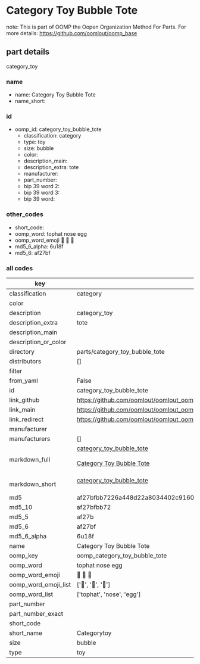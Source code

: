 # Category Toy Bubble Tote  

note: This is part of OOMP the Oopen Organization Method For Parts. For more details: https://github.com/oomlout/oomp_base

##  part details
  



category_toy



### name
* name: Category Toy Bubble Tote
* name_short: 
### id
* oomp_id: category_toy_bubble_tote
  * classification: category
  * type: toy
  * size: bubble
  * color: 
  * description_main: 
  * description_extra: tote
  * manufacturer: 
  * part_number: 
  * bip 39 word 2: 
  * bip 39 word 3: 
  * bip 39 word: 

### other_codes
* short_code: 
* oomp_word: tophat nose egg
* oomp_word_emoji :tophat: :nose: :egg:
* md5_6_alpha: 6u18f
* md5_6: af27bf









### all codes 
| key | value |  
| --- | --- |  
| classification | category |  
| color |  |  
| description | category_toy |  
| description_extra | tote |  
| description_main |  |  
| description_or_color |   |  
| directory | parts/category_toy_bubble_tote |  
| distributors | [] |  
| filter |  |  
| from_yaml | False |  
| id | category_toy_bubble_tote |  
| link_github | https://github.com/oomlout/oomlout_oomp_version_1_messy/tree/main/parts/category_toy_bubble_tote |  
| link_main | https://github.com/oomlout/oomlout_oomp_version_1_messy/tree/main/parts/category_toy_bubble_tote |  
| link_redirect | https://github.com/oomlout/oomlout_oomp_version_1_messy/tree/main/parts/category_toy_bubble_tote |  
| manufacturer |  |  
| manufacturers | [] |  
| markdown_full | [category_toy_bubble_tote](none)<br>[](none)<br>[Category Toy Bubble Tote](none)<br><br> |  
| markdown_short | [category_toy_bubble_tote](none)<br><br> |  
| md5 | af27bfbb7226a448d22a8034402c9160 |  
| md5_10 | af27bfbb72 |  
| md5_5 | af27b |  
| md5_6 | af27bf |  
| md5_6_alpha | 6u18f |  
| name | Category Toy Bubble Tote |  
| oomp_key | oomp_category_toy_bubble_tote |  
| oomp_word | tophat nose egg |  
| oomp_word_emoji | :tophat: :nose: :egg: |  
| oomp_word_emoji_list | [':tophat:', ':nose:', ':egg:'] |  
| oomp_word_list | ['tophat', 'nose', 'egg'] |  
| part_number |  |  
| part_number_exact |  |  
| short_code |  |  
| short_name | Categorytoy |  
| size | bubble |  
| type | toy |  
